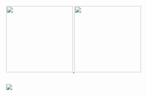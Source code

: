 
<div>
  <a href="https://github.com/thalessz">
  <img height="180em" src="https://github-readme-stats.vercel.app/api?username=exopmmsouza&theme=dark&show_icons=true&hide_border=true&count_private=true"/>
  <img height="180em" src="https://github-readme-stats.vercel.app/api/top-langs/?username=exopmmsouza&theme=dark&show_icons=true&hide_border=true&layout=compact"/>
</div>
    
##

##

<a href= "mailto:exopmmsouza@mmsouza.com.br"><img src="https://img.shields.io/badge/Gmail-D14836?style=for-the-badge&logo=gmail&logoColor=white " target="_blank"></a>

##

<!--
**thalessz/thalessz** is a ✨ _special_ ✨ repository because its `README.md` (this file) appears on your GitHub profile.

Here are some ideas to get you started:

- 🔭 I’m currently working on ...
- 🌱 I’m currently learning ...
- 👯 I’m looking to collaborate on ...
- 🤔 I’m looking for help with ...
- 💬 Ask me about ...
- 📫 How to reach me: ...
- 😄 Pronouns: ...
- ⚡ Fun fact: ...
-->
